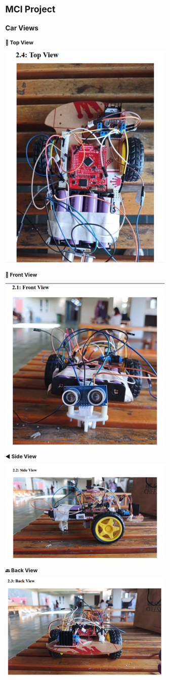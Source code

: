# MCI Project

## Car Views

### 🔼 Top View
![Top View](top%20view.png)

### 🔽 Front View
![Front View](front%20view.png)

### ◀️ Side View
![Side View](side%20view.png)

### 🔙 Back View
![Back View](back%20view.png)
